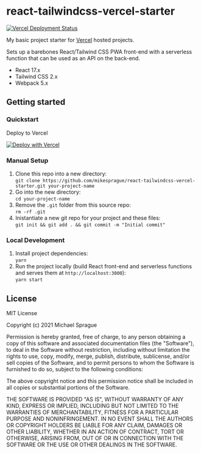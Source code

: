 # react-tailwindcss-vercel-starter

[![Vercel Deployment Status](https://img.shields.io/github/deployments/mikesprague/react-tailwindcss-vercel-starter/production?label=Vercel%20%28build%20%26%20deploy%29&logo=Vercel&logoColor=white)](https://vercel.com/m5ls5e/react-tailwindcss-vercel-starter/deployments)

My basic project starter for [Vercel](https://vercel.com) hosted projects.

Sets up a barebones React/Tailwind CSS PWA front-end with a serverless function that can be used as an API on the back-end.

- React 17.x
- Tailwind CSS 2.x
- Webpack 5.x

## Getting started

### Quickstart

Deploy to Vercel

[![Deploy with Vercel](https://vercel.com/button)](https://vercel.com/new/git/external?repository-url=https%3A%2F%2Fgithub.com%2Fmikesprague%2Freact-tailwindcss-vercel-starter&env=FONT_AWESOME_TOKEN)

### Manual Setup

1. Clone this repo into a new directory:<br>
   `git clone https://github.com/mikesprague/react-tailwindcss-vercel-starter.git your-project-name`
2. Go into the new directory:<br>
   `cd your-project-name`
3. Remove the `.git` folder from this source repo:<br>
   `rm -rf .git`
4. Inistantiate a new git repo for your project and these files:<br>
   `git init && git add . && git commit -m "Initial commit"`

### Local Development

1. Install project dependencies:<br>
   `yarn`
1. Run the project locally (build React front-end and serverless functions and serves them at `http://localhost:3000`):<br>
   `yarn start`

## License

MIT License

Copyright (c) 2021 Michael Sprague

Permission is hereby granted, free of charge, to any person obtaining a copy
of this software and associated documentation files (the "Software"), to deal
in the Software without restriction, including without limitation the rights
to use, copy, modify, merge, publish, distribute, sublicense, and/or sell
copies of the Software, and to permit persons to whom the Software is
furnished to do so, subject to the following conditions:

The above copyright notice and this permission notice shall be included in all
copies or substantial portions of the Software.

THE SOFTWARE IS PROVIDED "AS IS", WITHOUT WARRANTY OF ANY KIND, EXPRESS OR
IMPLIED, INCLUDING BUT NOT LIMITED TO THE WARRANTIES OF MERCHANTABILITY,
FITNESS FOR A PARTICULAR PURPOSE AND NONINFRINGEMENT. IN NO EVENT SHALL THE
AUTHORS OR COPYRIGHT HOLDERS BE LIABLE FOR ANY CLAIM, DAMAGES OR OTHER
LIABILITY, WHETHER IN AN ACTION OF CONTRACT, TORT OR OTHERWISE, ARISING FROM,
OUT OF OR IN CONNECTION WITH THE SOFTWARE OR THE USE OR OTHER DEALINGS IN THE
SOFTWARE.
